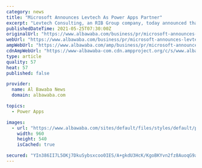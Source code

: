 ```yaml
---
category: news
title: "Microsoft Announces Levtech As Power Apps Partner"
excerpt: "Levtech Consulting, an RIB Group company, today announced that it has extended its partnership with Microsoft to be a certified Power Apps Partner Levtech Consulting, an RIB Group company ..."
publishedDateTime: 2021-05-25T07:30:00Z
originalUrl: "https://www.albawaba.com/business/pr/microsoft-announces-levtech-power-apps-partner-1429413"
webUrl: "https://www.albawaba.com/business/pr/microsoft-announces-levtech-power-apps-partner-1429413"
ampWebUrl: "https://www.albawaba.com/amp/business/pr/microsoft-announces-levtech-power-apps-partner-1429413"
cdnAmpWebUrl: "https://www-albawaba-com.cdn.ampproject.org/c/s/www.albawaba.com/amp/business/pr/microsoft-announces-levtech-power-apps-partner-1429413"
type: article
quality: 57
heat: 57
published: false

provider:
  name: Al Bawaba News
  domain: albawaba.com

topics:
  - Power Apps

images:
  - url: "https://www.albawaba.com/sites/default/files/styles/default/public/2021-05/Anilesh%20Kumar%2C%20CEO%2C%20Levtech%20Consulting.JPG?itok=FNOzJPpk"
    width: 960
    height: 540
    isCached: true

secured: "YIn386II7L5OKj7DkuSybsxcoo0IES/A+gkdU3HcK/KgoBKYvn2fz8AuoqG9aAs6LlutFIcd6hZCfmZyquMP9jqII3zFLnaS2uEYmhfbwAYs6GCzx5JnpRW7ziMJA9DHGInZ2YNgzuNJBmotFulW0rwJgSUEis/0Npg2rJubnn0thyhoevOX6ym+vjlAstTkNE/DxJrBo4Om7QZTbTwJJR9dwTmaBuQvPKQghzvdWqrU3H/NriiWFl/0b5fXph9we4gFNo1ynwlr2t0hQ0NmI8ZahBgjfeH3GBdddp4Go9KXDMFOuzp2LAwEZC7HDQMQPrf1MzjIHI5qbPBcLgc8HMGhaSOSKcxq0QUXdDgpbFE=;2vy+2nXNuph3HiWp196CLQ=="
---
```


